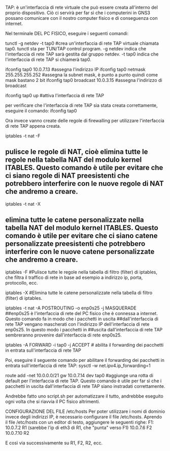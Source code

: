 TAP: è un'interfaccia di rete virtuale che può essere creata all'interno del proprio dispositivo. Ciò ci servirà per far sì che i computerini in GNS3 possano comunicare con il nostro computer fisico e di conseguenza con internet.

Nel terminale DEL PC FISICO, eseguire i seguenti comandi:

tunctl -g netdev -t tap0 
#crea un'interfaccia di rete TAP virtuale chiamata tap0. tunctl sta per TUN/TAP control program. -g netdev indica che l'interfaccia di rete TAP sarà gestita dal gruppo netdev. -t tap0 indica che l'interfaccia di rete TAP si chiamerà tap0.

ifconfig tap0 10.0.7.13                     #assegna l'indirizzo IP
ifconfig tap0 netmask 255.255.255.252       #assegna la subnet mask, è punto a punto quindi come mask bastano 2 bit 
ifconfig tap0 broadcast 10.0.3.15           #assegna l'indirizzo di broadcast

ifconfig tap0 up                          #attiva l'interfaccia di rete TAP

per verificare che l'interfaccia di rete TAP sia stata creata correttamente, eseguire il comando:
        ifconfig tap0


Ora invece vanno create delle regole di firewalling per utilizzare l'interfaccia di rete TAP appena creata.

iptables -t nat -F 
## pulisce le regole di NAT, cioè elimina tutte le regole nella tabella NAT del modulo kernel ITABLES. Questo comando è utile per evitare che ci siano regole di NAT preesistenti che potrebbero interferire con le nuove regole di NAT che andremo a creare.

iptables -t nat -X 
## elimina tutte le catene personalizzate nella tabella NAT del modulo kernel ITABLES. Questo comando è utile per evitare che ci siano catene personalizzate preesistenti che potrebbero interferire con le nuove catene personalizzate che andremo a creare.

iptables -F 
#Pulisce tutte le regole nella tabella di filtro (filter) di iptables, che filtra il traffico di rete in base ad esempio a indirizzo ip, porta, protocollo, ecc.

iptables -X 
#Elimina tutte le catene personalizzate nella tabella di filtro (filter) di iptables.


iptables -t nat -A POSTROUTING -o enp0s25 -j MASQUERADE  
##enp0s25 è l'interfaccia di rete del PC fisico che è connessa a internet. Questo comando fa in modo che i pacchetti in uscita ##dall'interfaccia di rete TAP vengano mascherati con l'indirizzo IP dell'interfaccia di rete enp0s25. In questo modo i pacchetti in ##uscita dall'interfaccia di rete TAP sembreranno provenire dall'interfaccia di rete enp0s25.


iptables -A FORWARD -i tap0 -j ACCEPT   # abilita il forwarding dei pacchetti in entrata sull'interfaccia di rete TAP



Poi, eseguire il seguente comando per abilitare il forwarding dei pacchetti in entrata sull'interfaccia di rete TAP:
sysctl -w net.ipv4.ip_forwarding=1


route add -net 10.0.0.0/21 gw 10.0.7.14 dev tap0
#aggiunge una rotta di default per l'interfaccia di rete TAP. Questo comando è utile per far sì che i pacchetti in uscita dall'interfaccia di rete TAP siano instradati correttamente.

Andrebbe fatto uno script.sh per automatizzare il tutto, andrebbbe eseguito ogni volta che si riavvia il PC fisico altrimenti. 

CONFIGURAZIONE DEL FILE /etc/hosts
Per poter utilizzare i nomi di dominio invece degli indirizzi IP, è necessario configurare il file /etc/hosts.
Aprendo il file /etc/hosts con un editor di testo, aggiungere le seguenti righe:
F1:
10.0.7.2 R1   (sarebbe l'ip di eth3 di R1, che "punta" verso F1)
10.0.7.6 F2
10.0.7.10 R2

E così via successivamente su R1, F2, R2, ecc. 
